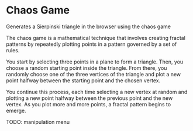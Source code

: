 # Chaos Game

Generates a Sierpinski triangle in the browser using the chaos game

The chaos game is a mathematical technique that involves creating fractal patterns by repeatedly plotting points in a pattern governed by a set of rules.

You start by selecting three points in a plane to form a triangle. Then, you choose a random starting point inside the triangle. From there, you randomly choose one of the three vertices of the triangle and plot a new point halfway between the starting point and the chosen vertex.

You continue this process, each time selecting a new vertex at random and plotting a new point halfway between the previous point and the new vertex. As you plot more and more points, a fractal pattern begins to emerge.

TODO: manipulation menu
